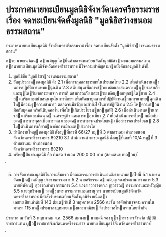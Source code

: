 
# ประกาศนายทะเบียนมูลนิธิจังหวัดนครศรีธรรมราช เรื่อง จดทะเบียนจัดตั้งมูลนิธิ "มูลนิธิสว่างขนอมธรรมสถาน"
      
      

      
      

ประกาศนายทะเบียนมูลนิธิ 
จังหวัดนครศรีธรรมราช 
เรื่อง   จดทะเบียนจัดตั้ง  "มูลนิธิสวางขนอมธรรมสถาน" 
 
 
ดวย  นายธนวัฒน  ดานมีบุญ  ไดยื่นคําขอจดทะเบียนจัดตั้งมูลนิธิสวางขนอมธรรมสถาน   
ตอนายทะเบียนมูลนิธิจังหวัดนครศรีธรรมราช  มีใจความสําคัญตามขอบังคับของมูลนิธิ  ดังนี้ 
1. มูลนิธิชื่อ  "มูลนิธิสวางขนอมธรรมสถาน" 
2. วัตถุประสงคของมูลนิธิ  คือ 
 2.1 เพื่อการกุศลสาธารณะในประเทศไทย 
 2.2 เพื่อดําเนินงานดานการปฏิบัติการแพทยฉุกเฉิน 
 2.3 สนับสนุนเพื่อการชวยเหลือและสงเคราะหผูประสบภัย  และผูไดรับผลกระทบจาก 
การเกิ ดสาธารณภัย  และชวยเหลือผูตกทุกขไดยาก 
 2.4 สงเสริมและสนับสนุนทุนในการศึกษา  เพื่อพัฒนาบุคลากรที่ปฏิบัติงานดานการแพทยฉุกเฉิน 
ใหมีความรูความสามารถ  ตลอดจนมีขวัญและกําลังใจในการปฏิบัติงาน 
 2.5 ใหความรวมมือกับบุคคล  หรือนิติบุคคลอื่น  เพื่อใหเกิดประโยชนแกมูลนิธิ 
 2.6 เพื่อดําเนินงานดานการสงเสริมและพัฒนาดานเศรษฐกิจ  และการทองเที่ยว 
 2.7 เพื่อดําเนินการหรือรวมมือกับองคการการกุศลเพื่อการกุศล  และองคการสาธารณประโยชน 
เพื่อสาธารณประโยชน 
 2.8 ไมดําเนินการเกี่ยวของกับการเมืองแตประการใด 
3. สํานักงานใหญของมูลนิธิ  ตั้งอยูที่เลขที่  66/27  หมูที่  3  ตําบลขนอม  อําเภอขนอม   
จังหวัดนครศรีธรรมราช  80210 
 3.1 สํานักงานสาขาของมูลนิธิ  ตั้งอยูที่เลขที่  10/4  หมูที่     3  ตําบลขนอม  อําเภอขนอม   
จังหวัดนครศรีธรรมราช  80210 
4. ทรัพยสินของมูลนิธิ  คือ 
 เงินสด  จํานวน  200,0  00  บาท  (สองแสนบาทถวน) 
้
 
่
 

5. การจัดการของมูลนิธิในวาระเริ่มแรก  มีคณะกรรมการดําเนินงานดังรายนามตอไปนี้ 
 5.1 นายธนวัฒน  ดานมีบุญ ประธานกรรมการ 
 5.2 นายศรีธรรม  ดานมีบุญ รองประธานกรรมการ 
 5.3 นายพิพัฒน  สุวรรณอําภา กรรมการ 
 5.4 นางส าววรางคณา  ชูสุวรรณ กรรมการและเหรัญญิก 
 5.5 นายสุทธิพงษ  วงศสุนทร กรรมการและเลขานุการ 
นายทะเบียนมูลนิธิจังหวัดนครศรีธรรมราช  มีคําสั่งรับจดทะเบียนจัดตั้งมูลนิธิรายนี้แลว   
เลขทะเบียนลําดับที่  143  ตั้งแตวันที่  3  พฤษภาคม  2566 
ฉะนั้น  อาศัยอํานาจตามความในมาตรา  115  แหงประมวลกฎหมายแพงและพาณิชย 
จึงประกาศใหทราบโดยทั่วกัน 
 
ประกาศ  ณ  วันที่  3  พฤษภาคม  พ.ศ.  2566 
สมพงษ  มากมณี 
รอง ผูวาราชการจังหวัด  ปฏิบัติราชการแทน 
ผูวาราชการจังหวัดนครศรีธรรมราช 
นายทะเบียนมูลนิธิจังหวัดนครศรีธรรมราช 
้
 
่
 